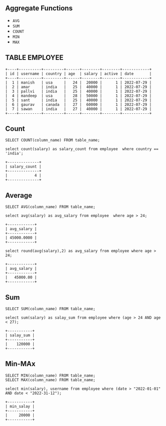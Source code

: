 ## Aggregate Functions

* `AVG`
* `SUM`
* `COUNT`
* `MIN`
* `MAX`

## TABLE EMPLOYEE

```
+----+----------+---------+------+--------+--------+------------+
| id | username | country | age  | salary | active | date       |
+----+----------+---------+------+--------+--------+------------+
|  1 | manish   | usa     |   24 |  20000 |      1 | 2022-07-29 |
|  2 | amar     | india   |   25 |  40000 |      1 | 2022-07-29 |
|  3 | pallvi   | india   |   25 |  40000 |      1 | 2022-07-29 |
|  4 | mandeep  | usa     |   28 |  50000 |      1 | 2022-07-29 |
|  5 | sant     | india   |   25 |  40000 |      1 | 2022-07-29 |
|  6 | gaurav   | canada  |   27 |  60000 |      1 | 2022-07-29 |
|  7 | sawan    | india   |   27 |  40000 |      1 | 2022-07-29 |
+----+----------+---------+------+--------+--------+------------+

```

## Count

``` SELECT COUNT(column_name) FROM table_name; ```

``` select count(salary) as salary_count from employee  where country == 'india'; ```
```
+--------------+
| salary_count |
+--------------+
|            4 |
+--------------+
```

## Average

``` SELECT AVG(column_name) FROM table_name; ```

``` select avg(salary) as avg_salary from employee  where age > 24; ```
```
+------------+
| avg_salary |
+------------+
| 45000.0000 |
+------------+
```

``` select round(avg(salary),2) as avg_salary from employee where age > 24; ```
```
+------------+
| avg_salary |
+------------+
|   45000.00 |
+------------+
```

## Sum

``` SELECT SUM(column_name) FROM table_name; ```

``` select sum(salary) as salay_sum from employee where (age > 24 AND age < 27); ```
```
+-----------+
| salay_sum |
+-----------+
|    120000 |
+-----------+
```

## Min-MAx

```
SELECT MIN(column_name) FROM table_name;
SELECT MAX(column_name) FROM table_name;
```

``` select min(salary), username from employee where (date > "2022-01-01" AND date < "2022-31-12"); ```
```
+-----------+
| min_salay |
+-----------+
|     20000 |
+-----------+
```
